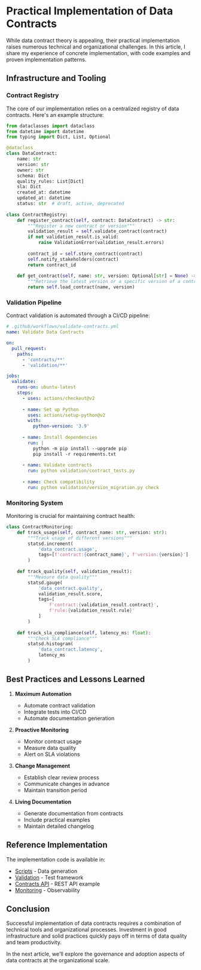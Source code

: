 # Practical Implementation of Data Contracts

While data contract theory is appealing, their practical implementation raises numerous technical and organizational challenges. In this article, I share my experience of concrete implementation, with code examples and proven implementation patterns.

## Infrastructure and Tooling

### Contract Registry

The core of our implementation relies on a centralized registry of data contracts. Here's an example structure:

```python
from dataclasses import dataclass
from datetime import datetime
from typing import Dict, List, Optional

@dataclass
class DataContract:
    name: str
    version: str
    owner: str
    schema: Dict
    quality_rules: List[Dict]
    sla: Dict
    created_at: datetime
    updated_at: datetime
    status: str  # draft, active, deprecated
    
class ContractRegistry:
    def register_contract(self, contract: DataContract) -> str:
        """Register a new contract or version"""
        validation_result = self.validate_contract(contract)
        if not validation_result.is_valid:
            raise ValidationError(validation_result.errors)
            
        contract_id = self.store_contract(contract)
        self.notify_stakeholders(contract)
        return contract_id
        
    def get_contract(self, name: str, version: Optional[str] = None) -> DataContract:
        """Retrieve the latest version or a specific version of a contract"""
        return self.load_contract(name, version)
```

### Validation Pipeline

Contract validation is automated through a CI/CD pipeline:

```yaml
# .github/workflows/validate-contracts.yml
name: Validate Data Contracts

on:
  pull_request:
    paths:
      - 'contracts/**'
      - 'validation/**'

jobs:
  validate:
    runs-on: ubuntu-latest
    steps:
      - uses: actions/checkout@v2
      
      - name: Set up Python
        uses: actions/setup-python@v2
        with:
          python-version: '3.9'
          
      - name: Install dependencies
        run: |
          python -m pip install --upgrade pip
          pip install -r requirements.txt
          
      - name: Validate contracts
        run: python validation/contract_tests.py
        
      - name: Check compatibility
        run: python validation/version_migration.py check
```

### Monitoring System

Monitoring is crucial for maintaining contract health:

```python
class ContractMonitoring:
    def track_usage(self, contract_name: str, version: str):
        """Track usage of different versions"""
        statsd.increment(
            'data_contract.usage',
            tags=[f'contract:{contract_name}', f'version:{version}']
        )
        
    def track_quality(self, validation_result):
        """Measure data quality"""
        statsd.gauge(
            'data_contract.quality',
            validation_result.score,
            tags=[
                f'contract:{validation_result.contract}',
                f'rule:{validation_result.rule}'
            ]
        )
        
    def track_sla_compliance(self, latency_ms: float):
        """Check SLA compliance"""
        statsd.histogram(
            'data_contract.latency',
            latency_ms
        )
```

## Best Practices and Lessons Learned

1. **Maximum Automation**
   - Automate contract validation
   - Integrate tests into CI/CD
   - Automate documentation generation

2. **Proactive Monitoring**
   - Monitor contract usage
   - Measure data quality
   - Alert on SLA violations

3. **Change Management**
   - Establish clear review process
   - Communicate changes in advance
   - Maintain transition period

4. **Living Documentation**
   - Generate documentation from contracts
   - Include practical examples
   - Maintain detailed changelog

## Reference Implementation

The implementation code is available in:

- [Scripts](../../scripts/generate_sample_data.py) - Data generation
- [Validation](../../validation/contract_tests.py) - Test framework
- [Contracts API](../../contracts/api/customer_api.yaml) - REST API example
- [Monitoring](../../sql/monitoring/version_monitoring.sql) - Observability

## Conclusion

Successful implementation of data contracts requires a combination of technical tools and organizational processes. Investment in good infrastructure and solid practices quickly pays off in terms of data quality and team productivity.

In the next article, we'll explore the governance and adoption aspects of data contracts at the organizational scale. 